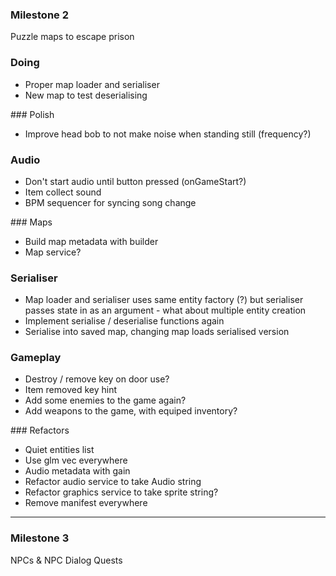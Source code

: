 
### Milestone 2
Puzzle maps to escape prison

### Doing
* Proper map loader and serialiser
* New map to test deserialising

### Polish 
* Improve head bob to not make noise when standing still (frequency?)

### Audio
* Don't start audio until button pressed (onGameStart?)
* Item collect sound
* BPM sequencer for syncing song change


### Maps
* Build map metadata with builder
* Map service?

### Serialiser
* Map loader and serialiser uses same entity factory (?) but serialiser passes state in as an argument - what about multiple entity creation
* Implement serialise / deserialise functions again
* Serialise into saved map, changing map loads serialised version

### Gameplay
* Destroy / remove key on door use?
* Item removed key hint
* Add some enemies to the game again?
* Add weapons to the game, with equiped inventory?

### Refactors
* Quiet entities list
* Use glm vec everywhere
* Audio metadata with gain 
* Refactor audio service to take Audio string
* Refactor graphics service to take sprite string?
* Remove manifest everywhere


-------


### Milestone 3 
NPCs & NPC Dialog
Quests


